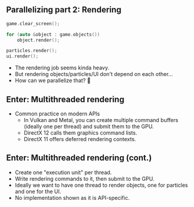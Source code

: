 
## Parallelizing part 2: Rendering

```cpp
game.clear_screen();

for (auto &object : game.objects())
    object.render();

particles.render();
ui.render();
```

- The rendering job seems kinda heavy. <!-- .element: class="fragment" -->
- But rendering objects/particles/UI don't depend on each other... <!-- .element: class="fragment" -->
- How can we parallelize that? 🤔 <!-- .element: class="fragment" -->

<end-page>

## Enter: Multithreaded rendering

- Common practice on modern APIs
    - In Vulkan and Metal, you can create multiple command buffers (ideally one per thread) and submit them to the GPU. <!-- .element: class="fragment" -->
    - DirectX 12 calls them graphics command lists. <!-- .element: class="fragment" --> 
    - DirectX 11 offers deferred rendering contexts. <!-- .element: class="fragment" -->

<end-page>

## Enter: Multithreaded rendering (cont.)

- Create one "execution unit" per thread. <!-- .element: class="fragment" -->
- Write rendering commands to it, then submit to the GPU. <!-- .element: class="fragment" -->
- Ideally we want to have one thread to render objects, one for particles and one for the UI. <!-- .element: class="fragment" -->
- No implementation shown as it is API-specific. <!-- .element: class="fragment" -->
